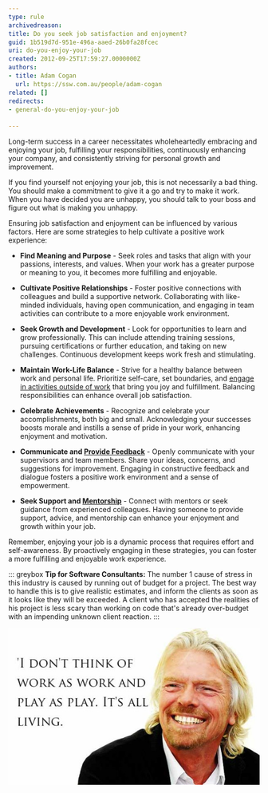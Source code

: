 ```yaml
---
type: rule
archivedreason: 
title: Do you seek job satisfaction and enjoyment?
guid: 1b519d7d-951e-496a-aaed-26b0fa28fcec
uri: do-you-enjoy-your-job
created: 2012-09-25T17:59:27.0000000Z
authors:
- title: Adam Cogan
  url: https://ssw.com.au/people/adam-cogan
related: []
redirects:
- general-do-you-enjoy-your-job

---
```


Long-term success in a career necessitates wholeheartedly embracing and enjoying your job, fulfilling your responsibilities, continuously enhancing your company, and consistently striving for personal growth and improvement.

If you find yourself not enjoying your job, this is not necessarily a bad thing. You should make a commitment to give it a go and try to make it work. When you have decided you are unhappy, you should talk to your boss and figure out what is making you unhappy.

<!--endintro-->

Ensuring job satisfaction and enjoyment can be influenced by various factors. Here are some strategies to help cultivate a positive work experience:

* **Find Meaning and Purpose** - Seek roles and tasks that align with your passions, interests, and values. When your work has a greater purpose or meaning to you, it becomes more fulfilling and enjoyable.

* **Cultivate Positive Relationships** - Foster positive connections with colleagues and build a supportive network. Collaborating with like-minded individuals, having open communication, and engaging in team activities can contribute to a more enjoyable work environment.

* **Seek Growth and Development** - Look for opportunities to learn and grow professionally. This can include attending training sessions, pursuing certifications or further education, and taking on new challenges. Continuous development keeps work fresh and stimulating.

* **Maintain Work-Life Balance** - Strive for a healthy balance between work and personal life. Prioritize self-care, set boundaries, and [engage in activities outside of work](/employee-yolo-day) that bring you joy and fulfillment. Balancing responsibilities can enhance overall job satisfaction.

* **Celebrate Achievements** - Recognize and celebrate your accomplishments, both big and small. Acknowledging your successes boosts morale and instills a sense of pride in your work, enhancing enjoyment and motivation.

* **Communicate and [Provide Feedback](/rules-to-better-giving-and-taking-feedback)** - Openly communicate with your supervisors and team members. Share your ideas, concerns, and suggestions for improvement. Engaging in constructive feedback and dialogue fosters a positive work environment and a sense of empowerment.

* **Seek Support and [Mentorship](/mentoring-programs)** - Connect with mentors or seek guidance from experienced colleagues. Having someone to provide support, advice, and mentorship can enhance your enjoyment and growth within your job.

Remember, enjoying your job is a dynamic process that requires effort and self-awareness. By proactively engaging in these strategies, you can foster a more fulfilling and enjoyable work experience.

::: greybox
**Tip for Software Consultants:** The number 1 cause of stress in this industry is caused by running out of budget for a project. The best way to handle this is to give realistic estimates, and inform the clients as soon as it looks like they will be exceeded. A client who has accepted the realities of his project is less scary than working on code that's already over-budget with an impending unknown client reaction.
:::

![Figure: It's possible to really enjoy your job!](Richard-Branson_Picture-Quote.jpg)
